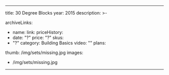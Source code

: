 
---
title: 30 Degree Blocks
year: 2015
description: >-
  
archiveLinks:
  - name: 
    link: 
priceHistory:
  - date: "?"
    price: "?"
skus:
  - "?"
category: Building Basics
video: ""
plans:

thumb: /img/sets/missing.jpg
images:
  -  /img/sets/missing.jpg
---
